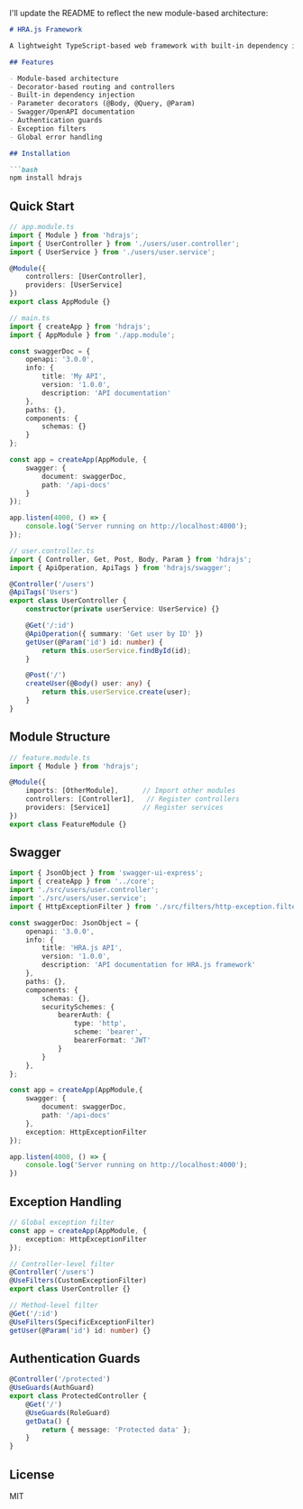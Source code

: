 I'll update the README to reflect the new module-based architecture:

```markdown:d:\Code\hrajs\readme.md
# HRA.js Framework

A lightweight TypeScript-based web framework with built-in dependency injection, decorators, and Swagger support.

## Features

- Module-based architecture
- Decorator-based routing and controllers
- Built-in dependency injection
- Parameter decorators (@Body, @Query, @Param)
- Swagger/OpenAPI documentation
- Authentication guards
- Exception filters
- Global error handling

## Installation

```bash
npm install hdrajs
```

## Quick Start

```typescript
// app.module.ts
import { Module } from 'hdrajs';
import { UserController } from './users/user.controller';
import { UserService } from './users/user.service';

@Module({
    controllers: [UserController],
    providers: [UserService]
})
export class AppModule {}
```

```typescript
// main.ts
import { createApp } from 'hdrajs';
import { AppModule } from './app.module';

const swaggerDoc = {
    openapi: '3.0.0',
    info: {
        title: 'My API',
        version: '1.0.0',
        description: 'API documentation'
    },
    paths: {},
    components: {
        schemas: {}
    }
};

const app = createApp(AppModule, {
    swagger: {
        document: swaggerDoc,
        path: '/api-docs'
    }
});

app.listen(4000, () => {
    console.log('Server running on http://localhost:4000');
});
```

```typescript
// user.controller.ts
import { Controller, Get, Post, Body, Param } from 'hdrajs';
import { ApiOperation, ApiTags } from 'hdrajs/swagger';

@Controller('/users')
@ApiTags('Users')
export class UserController {
    constructor(private userService: UserService) {}

    @Get('/:id')
    @ApiOperation({ summary: 'Get user by ID' })
    getUser(@Param('id') id: number) {
        return this.userService.findById(id);
    }

    @Post('/')
    createUser(@Body() user: any) {
        return this.userService.create(user);
    }
}
```

## Module Structure

```typescript
// feature.module.ts
import { Module } from 'hdrajs';

@Module({
    imports: [OtherModule],      // Import other modules
    controllers: [Controller1],   // Register controllers
    providers: [Service1]        // Register services
})
export class FeatureModule {}
```

## Swagger

```typescript
import { JsonObject } from 'swagger-ui-express';
import { createApp } from '../core';
import './src/users/user.controller';
import './src/users/user.service';
import { HttpExceptionFilter } from './src/filters/http-exception.filter';

const swaggerDoc: JsonObject = {
    openapi: '3.0.0',
    info: {
        title: 'HRA.js API',
        version: '1.0.0',
        description: 'API documentation for HRA.js framework'
    },
    paths: {},
    components: {
        schemas: {},
        securitySchemes: {
            bearerAuth: {
                type: 'http',
                scheme: 'bearer',
                bearerFormat: 'JWT'
            }
        }
    },
};

const app = createApp(AppModule,{
    swagger: {
        document: swaggerDoc,
        path: '/api-docs'
    },
    exception: HttpExceptionFilter
});

app.listen(4000, () => {
    console.log('Server running on http://localhost:4000');
})
```

## Exception Handling

```typescript
// Global exception filter
const app = createApp(AppModule, {
    exception: HttpExceptionFilter
});

// Controller-level filter
@Controller('/users')
@UseFilters(CustomExceptionFilter)
export class UserController {}

// Method-level filter
@Get('/:id')
@UseFilters(SpecificExceptionFilter)
getUser(@Param('id') id: number) {}
```

## Authentication Guards

```typescript
@Controller('/protected')
@UseGuards(AuthGuard)
export class ProtectedController {
    @Get('/')
    @UseGuards(RoleGuard)
    getData() {
        return { message: 'Protected data' };
    }
}
```

## License

MIT
```